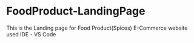 # FoodProduct-LandingPage
This is the Landing page for Food Product(Spices) E-Commerce website
used IDE - VS Code

